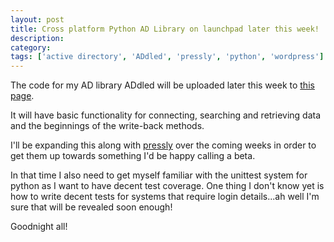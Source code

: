 ```yaml
---
layout: post
title: Cross platform Python AD Library on launchpad later this week!
description: 
category:
tags: ['active directory', 'ADdled', 'pressly', 'python', 'wordpress']
---
```


The code for my AD library ADdled will be uploaded later this week to <a href="https://launchpad.net/addled">this page</a>.



It will have basic functionality for connecting, searching and retrieving data and the beginnings of the write-back methods.



I'll be expanding this along with <a href="https://launchpad.net/pressly">pressly</a> over the coming weeks  in order to get them up towards something I'd be happy calling a beta.



In that time I also need to get myself familiar with the unittest system for python as I want to have decent test coverage. One thing I don't know yet is how to write decent tests for systems that require login details...ah well I'm sure that will be revealed soon enough!



Goodnight all!
